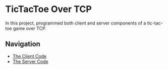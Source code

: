 # TicTacToe Over TCP
In this project, programmed both client and 
server components of a tic-tac-toe game over TCP.

## Navigation
- [The Client Code](tic-tac-toe-client.ipynb)
- [The Server Code](tic-tac-toe-server.ipynb)

